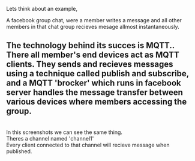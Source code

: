 Lets think about an example,

A facebook group chat, were a member writes a message and all other members in that chat group recieves mesage allmost instantaneously.

## The technology behind its succes is MQTT.. There all member's end devices act as MQTT clients. They sends and recieves messages using a technique called publish and subscribe, and a MQTT 'brocker' which runs in facebook server handles the message transfer between various devices where members accessing the group.
<br>In this screenshots we can see the same thing.
<br>Theres a channel named 'channel1'
<br>Every client connected to that channel will recieve message when published.
